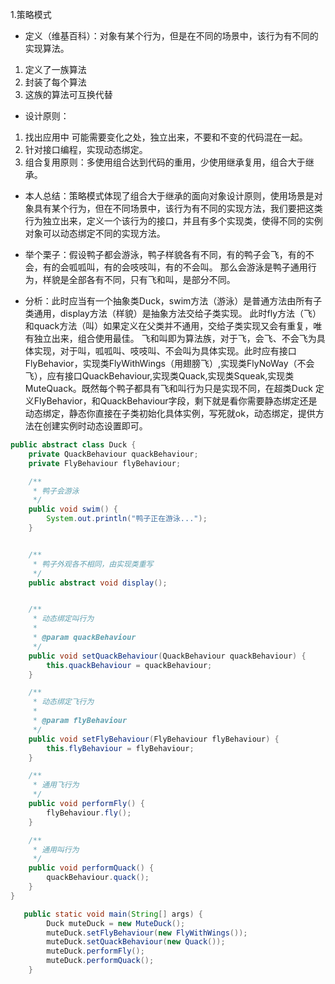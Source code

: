 1.策略模式
- 定义（维基百科）：对象有某个行为，但是在不同的场景中，该行为有不同的实现算法。
1. 定义了一族算法
1. 封装了每个算法
3. 这族的算法可互换代替

- 设计原则：
1. 找出应用中 可能需要变化之处，独立出来，不要和不变的代码混在一起。
2. 针对接口编程，实现动态绑定。
3. 组合复用原则：多使用组合达到代码的重用，少使用继承复用，组合大于继承。

- 本人总结：策略模式体现了组合大于继承的面向对象设计原则，使用场景是对象具有某个行为，但在不同场景中，该行为有不同的实现方法，我们要把这类行为独立出来，定义一个该行为的接口，并且有多个实现类，使得不同的实例对象可以动态绑定不同的实现方法。

- 举个栗子：假设鸭子都会游泳，鸭子样貌各有不同，有的鸭子会飞，有的不会，有的会呱呱叫，有的会吱吱叫，有的不会叫。 那么会游泳是鸭子通用行为，样貌是全部各有不同，只有飞和叫，是部分不同。

- 分析：此时应当有一个抽象类Duck，swim方法（游泳）是普通方法由所有子类通用，display方法（样貌）是抽象方法交给子类实现。 此时fly方法（飞）和quack方法（叫）如果定义在父类并不通用，交给子类实现又会有重复，唯有独立出来，组合使用最佳。 飞和叫即为算法族，对于飞，会飞、不会飞为具体实现，对于叫，呱呱叫、吱吱叫、不会叫为具体实现。此时应有接口FlyBehavior，实现类FlyWithWings（用翅膀飞）,实现类FlyNoWay（不会飞），应有接口QuackBehaviour,实现类Quack,实现类Squeak,实现类MuteQuack。既然每个鸭子都具有飞和叫行为只是实现不同，在超类Duck 定义FlyBehavior，和QuackBehaviour字段，剩下就是看你需要静态绑定还是动态绑定，静态你直接在子类初始化具体实例，写死就ok，动态绑定，提供方法在创建实例时动态设置即可。

```java
public abstract class Duck {
    private QuackBehaviour quackBehaviour;
    private FlyBehaviour flyBehaviour;

    /**
     * 鸭子会游泳
     */
    public void swim() {
        System.out.println("鸭子正在游泳...");
    }


    /**
     * 鸭子外观各不相同，由实现类重写
     */
    public abstract void display();


    /**
     * 动态绑定叫行为
     *
     * @param quackBehaviour
     */
    public void setQuackBehaviour(QuackBehaviour quackBehaviour) {
        this.quackBehaviour = quackBehaviour;
    }

    /**
     * 动态绑定飞行为
     *
     * @param flyBehaviour
     */
    public void setFlyBehaviour(FlyBehaviour flyBehaviour) {
        this.flyBehaviour = flyBehaviour;
    }

    /**
     * 通用飞行为
     */
    public void performFly() {
        flyBehaviour.fly();
    }

    /**
     * 通用叫行为
     */
    public void performQuack() {
        quackBehaviour.quack();
    }
}
```

```java
   public static void main(String[] args) {
        Duck muteDuck = new MuteDuck();
        muteDuck.setFlyBehaviour(new FlyWithWings());
        muteDuck.setQuackBehaviour(new Quack());
        muteDuck.performFly();
        muteDuck.performQuack();
    }
```
